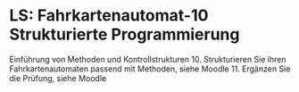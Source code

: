 # LS: Fahrkartenautomat-10 Strukturierte Programmierung
Einführung von Methoden und Kontrollstrukturen
10. Strukturieren Sie ihren Fahrkartenautomaten passend mit Methoden, siehe Moodle
11. Ergänzen Sie die Prüfung, siehe Moodle
